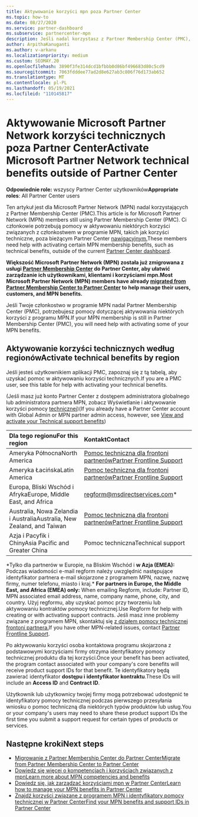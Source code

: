 ```yaml
---
title: Aktywowanie korzyści mpn poza Partner Center
ms.topic: how-to
ms.date: 08/27/2020
ms.service: partner-dashboard
ms.subservice: partnercenter-mpn
description: Jeśli nadal korzystasz z Partner Membership Center (PMC), dowiedz się, z kim należy się kontaktować, aby aktywować korzyści pomocy technicznej MPN i przekazać identyfikatory pomocy technicznej dla korzyści.
author: ArpithaKanuganti
ms.author: v-arkanu
ms.localizationpriority: medium
ms.custom: SEOMAY.20
ms.openlocfilehash: 3890f3fe314dcd1bfbbb0d86bf496683d80c5cd9
ms.sourcegitcommit: 7063fdddee77ad2d8e627ab3c806f76d173ab652
ms.translationtype: MT
ms.contentlocale: pl-PL
ms.lasthandoff: 05/19/2021
ms.locfileid: "110145817"
---
```

# <a name="activate-microsoft-partner-network-technical-benefits-outside-of-partner-center"></a><span data-ttu-id="9253e-103">Aktywowanie Microsoft Partner Network korzyści technicznych poza Partner Center</span><span class="sxs-lookup"><span data-stu-id="9253e-103">Activate Microsoft Partner Network technical benefits outside of Partner Center</span></span>


<span data-ttu-id="9253e-104">**Odpowiednie role:** wszyscy Partner Center użytkowników</span><span class="sxs-lookup"><span data-stu-id="9253e-104">**Appropriate roles**: All Partner Center users</span></span>

<span data-ttu-id="9253e-105">Ten artykuł jest dla Microsoft Partner Network (MPN) nadal korzystających z Partner Membership Center (PMC).</span><span class="sxs-lookup"><span data-stu-id="9253e-105">This article is for Microsoft Partner Network (MPN) members still using Partner Membership Center (PMC).</span></span> <span data-ttu-id="9253e-106">Ci członkowie potrzebują pomocy w aktywowaniu niektórych korzyści związanych z członkostwem w programie MPN, takich jak korzyści techniczne, poza bieżącym Partner Center [nawigacyjnym.](https://partner.microsoft.com/dashboard)</span><span class="sxs-lookup"><span data-stu-id="9253e-106">These members need help with activating certain MPN membership benefits, such as technical benefits, outside of the current [Partner Center dashboard](https://partner.microsoft.com/dashboard).</span></span>

<span data-ttu-id="9253e-107">**Większość Microsoft Partner Network (MPN) została już zmigrowana z usługi [Partner Membership Center](prepare-pmc-pc-migration.md) do Partner Center, aby ułatwić zarządzanie ich użytkownikami, klientami i korzyściami mpn.**</span><span class="sxs-lookup"><span data-stu-id="9253e-107">**Most Microsoft Partner Network (MPN) members have already [migrated from Partner Membership Center to Partner Center](prepare-pmc-pc-migration.md) to help manage their users, customers, and MPN benefits.**</span></span>

<span data-ttu-id="9253e-108">Jeśli Twoje członkostwo w programie MPN nadal Partner Membership Center (PMC), potrzebujesz pomocy dotyczącej aktywowania niektórych korzyści z programu MPN.</span><span class="sxs-lookup"><span data-stu-id="9253e-108">If your MPN membership is still in Partner Membership Center (PMC), you will need help with activating some of your MPN benefits.</span></span>

## <a name="activate-technical-benefits-by-region"></a><span data-ttu-id="9253e-109">Aktywowanie korzyści technicznych według regionów</span><span class="sxs-lookup"><span data-stu-id="9253e-109">Activate technical benefits by region</span></span>

<span data-ttu-id="9253e-110">Jeśli jesteś użytkownikiem aplikacji PMC, zapoznaj się z tą tabelą, aby uzyskać pomoc w aktywowaniu korzyści technicznych.</span><span class="sxs-lookup"><span data-stu-id="9253e-110">If you are a PMC user, see this table for help with activating your technical benefits.</span></span>

<span data-ttu-id="9253e-111">(Jeśli masz już konto Partner Center z dostępem administratora globalnego lub administratora partnera MPN, zobacz Wyświetlanie i aktywowanie korzyści pomocy [technicznej](mpn-benefits-technical-support.md#view-and-activate-your-technical-support-benefits))</span><span class="sxs-lookup"><span data-stu-id="9253e-111">(If you already have a Partner Center account with Global Admin or MPN partner admin access, however, see [View and activate your Technical support benefits](mpn-benefits-technical-support.md#view-and-activate-your-technical-support-benefits))</span></span>

|<span data-ttu-id="9253e-112">Dla tego regionu</span><span class="sxs-lookup"><span data-stu-id="9253e-112">For this region</span></span>  | <span data-ttu-id="9253e-113">Kontakt</span><span class="sxs-lookup"><span data-stu-id="9253e-113">Contact</span></span> |
|:--------|:------------|
|<span data-ttu-id="9253e-114">Ameryka Północna</span><span class="sxs-lookup"><span data-stu-id="9253e-114">North America</span></span>  | [<span data-ttu-id="9253e-115">Pomoc techniczna dla frontoni partnerów</span><span class="sxs-lookup"><span data-stu-id="9253e-115">Partner Frontline Support</span></span>](https://partner.microsoft.com/support?issueid=300-0042)  |
|<span data-ttu-id="9253e-116">Ameryka Łacińska</span><span class="sxs-lookup"><span data-stu-id="9253e-116">Latin America</span></span>  | [<span data-ttu-id="9253e-117">Pomoc techniczna dla frontoni partnerów</span><span class="sxs-lookup"><span data-stu-id="9253e-117">Partner Frontline Support</span></span>](https://partner.microsoft.com/support?issueid=300-0042)  |
|<span data-ttu-id="9253e-118">Europa, Bliski Wschód i Afryka</span><span class="sxs-lookup"><span data-stu-id="9253e-118">Europe, Middle East, and Africa</span></span>  | [regform@msdirectservices.com](mailto:regform@msdirectservices.com)*  |
|<span data-ttu-id="9253e-119">Australia, Nowa Zelandia i Australia</span><span class="sxs-lookup"><span data-stu-id="9253e-119">Australia, New Zealand, and Taiwan</span></span>  | [<span data-ttu-id="9253e-120">Pomoc techniczna dla frontoni partnerów</span><span class="sxs-lookup"><span data-stu-id="9253e-120">Partner Frontline Support</span></span>](https://partner.microsoft.com/support?issueid=300-0042)  |
|<span data-ttu-id="9253e-121">Azja i Pacyfik i Chiny</span><span class="sxs-lookup"><span data-stu-id="9253e-121">Asia Pacific and Greater China</span></span>  | <span data-ttu-id="9253e-122">Pomoc techniczna</span><span class="sxs-lookup"><span data-stu-id="9253e-122">Technical support</span></span>  |

<span data-ttu-id="9253e-123">\*Tylko dla partnerów w Europie, na Bliskim Wschód i **w Azja (EMEA):** Podczas wiadomości e-mail regform należy uwzględnić następujące identyfikator partnera e-mail skojarzone z programem MPN, nazwę, nazwę firmy, numer telefonu, miasto i kraj.</span><span class="sxs-lookup"><span data-stu-id="9253e-123">\* **For partners in Europe, the Middle East, and Africa (EMEA) only:** When emailing Regform, include: Partner ID, MPN associated email address, name, company name, phone, city, and country.</span></span> <span data-ttu-id="9253e-124">Użyj regformu, aby uzyskać pomoc przy tworzeniu lub aktywowaniu kontraktów pomocy technicznej.</span><span class="sxs-lookup"><span data-stu-id="9253e-124">Use Regform for help with creating or with activating support contracts.</span></span> <span data-ttu-id="9253e-125">Jeśli masz inne problemy związane z programem MPN, skontaktuj się [z działem pomocy technicznej frontoni partnera.](https://partner.microsoft.com/support?issueid=300-0042)</span><span class="sxs-lookup"><span data-stu-id="9253e-125">If you have other MPN-related issues, contact [Partner Frontline Support](https://partner.microsoft.com/support?issueid=300-0042).</span></span>

<span data-ttu-id="9253e-126">Po aktywowaniu korzyści osoba kontaktowa programu skojarzona z podstawowymi korzyściami firmy otrzyma identyfikatory pomocy technicznej produktu dla tej korzyści.</span><span class="sxs-lookup"><span data-stu-id="9253e-126">Once your benefit has been activated, the program contact associated with your company's core benefits will receive product support IDs for that benefit.</span></span> <span data-ttu-id="9253e-127">Te identyfikatory będą zawierać identyfikator **dostępu i** **identyfikator kontraktu**.</span><span class="sxs-lookup"><span data-stu-id="9253e-127">These IDs will include an **Access ID** and **Contract ID**.</span></span> 

<span data-ttu-id="9253e-128">Użytkownik lub użytkownicy twojej firmy mogą potrzebować udostępnić te identyfikatory pomocy technicznej podczas pierwszego przesyłania wniosku o pomoc techniczną dla niektórych typów produktów lub usług.</span><span class="sxs-lookup"><span data-stu-id="9253e-128">You or your company's users may need to share these product support IDs the first time you submit a support request for certain types of products or services.</span></span>

## <a name="next-steps"></a><span data-ttu-id="9253e-129">Następne kroki</span><span class="sxs-lookup"><span data-stu-id="9253e-129">Next steps</span></span>

- [<span data-ttu-id="9253e-130">Migrowanie z Partner Membership Center do Partner Center</span><span class="sxs-lookup"><span data-stu-id="9253e-130">Migrate from Partner Membership Center to Partner Center</span></span>](prepare-pmc-pc-migration.md)
- [<span data-ttu-id="9253e-131">Dowiedz się więcej o kompetencjach i korzyściach związanych z mpn</span><span class="sxs-lookup"><span data-stu-id="9253e-131">Learn more about MPN competencies and benefits</span></span>](learn-about-competencies.md)
- [<span data-ttu-id="9253e-132">Dowiedz się, jak zarządzać korzyściami mpn w Partner Center</span><span class="sxs-lookup"><span data-stu-id="9253e-132">Learn how to manage your MPN benefits in Partner Center</span></span>](manage-your-partner-network-benefits.md)
- [<span data-ttu-id="9253e-133">Znajdź korzyści związane z programem MPN i identyfikatory pomocy technicznej w Partner Center</span><span class="sxs-lookup"><span data-stu-id="9253e-133">Find your MPN benefits and support IDs in Partner Center</span></span>](mpn-find-benefits.md)